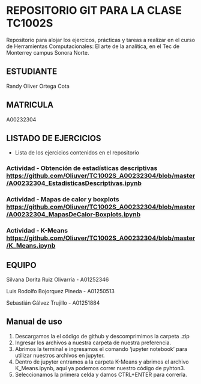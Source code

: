 # REPOSITORIO GIT PARA LA CLASE TC1002S
Repositorio para alojar los ejercicos, prácticas y tareas a realizar 
en el curso de Herramientas Computacionales: El arte de la analítica,
en el Tec de Monterrey campus Sonora Norte.
## ESTUDIANTE 
Randy Oliver Ortega Cota

## MATRICULA
A00232304

## LISTADO DE EJERCICIOS
* Lista de los ejercicios contenidos en el repositorio
### Actividad - Obtención de estadísticas descriptivas https://github.com/Oliuver/TC1002S_A00232304/blob/master/A00232304_EstadisticasDescriptivas.ipynb
### Actividad - Mapas de calor y boxplots https://github.com/Oliuver/TC1002S_A00232304/blob/master/A00232304_MapasDeCalor-Boxplots.ipynb
### Actividad - K-Means https://github.com/Oliuver/TC1002S_A00232304/blob/master/K_Means.ipynb

## EQUIPO
Silvana Dorita Ruiz Olivarría - A01252346

Luis Rodolfo Bojorquez Pineda - A01250513

Sebastián Gálvez Trujillo - A01251884



## Manual de uso

1. Descargamos la el código de github y descomprimimos la carpeta .zip
2. Ingresar los archivos a nuestra carpeta de nuestra preferencia.
3. Abrimos la terminal e ingresamos el comando ‘jupyter notebook’ para utilizar nuestros archivos en jupyter.
4. Dentro de jupyter entramos a la carpeta K-Means y abrimos el archivo K_Means.ipynb, aquí ya podemos correr nuestro código de pyhton3.
5. Seleccionamos la primera celda y damos CTRL+ENTER para correrla.

